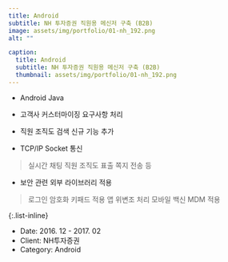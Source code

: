 ```yaml
---
title: Android
subtitle: NH 투자증권 직원용 메신저 구축 (B2B)
image: assets/img/portfolio/01-nh_192.png
alt: ""

caption:
  title: Android
  subtitle: NH 투자증권 직원용 메신저 구축 (B2B)
  thumbnail: assets/img/portfolio/01-nh_192.png
---
```

- Android Java
- 고객사 커스터마이징 요구사항 처리
- 직원 조직도 검색 신규 기능 추가

- TCP/IP Socket 통신
> 실시간 채팅
> 직원 조직도 표출
> 쪽지 전송 등

- 보안 관련 외부 라이브러리 적용
> 로그인 암호화 키패드 적용
> 앱 위변조 처리
> 모바일 백신
> MDM 적용

{:.list-inline}
- Date: 2016. 12 - 2017. 02
- Client: NH투자증권
- Category: Android

